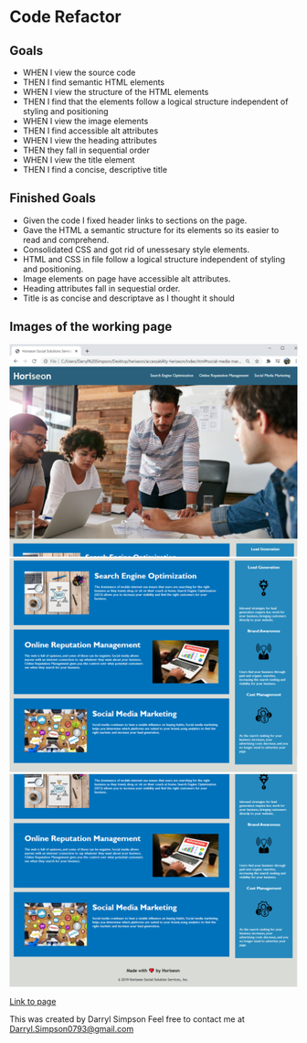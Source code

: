 # Code Refactor

## Goals

* WHEN I view the source code
* THEN I find semantic HTML elements
* WHEN I view the structure of the HTML elements
* THEN I find that the elements follow a logical structure independent of styling and positioning
* WHEN I view the image elements
* THEN I find accessible alt attributes
* WHEN I view the heading attributes
* THEN they fall in sequential order
* WHEN I view the title element
* THEN I find a concise, descriptive title

## Finished Goals
* Given the code I fixed header links to sections on the page.
* Gave the HTML a semantic structure for its elements so its easier to read and comprehend.
* Consolidated CSS and got rid of unessesary style elements.
* HTML and CSS in file follow a logical structure independent of styling and positioning.
* Image elements on page have accessible alt attributes.
* Heading attributes fall in sequestial order.
* Title is as concise and descriptave as I thought it should

## Images of the working page

![ScreenShot1of3](./assets/images/horiseon01.png)
![ScreenShot2of3](./assets/images/horiseon02.png)
![ScreenShot3of3](./assets/images/horiseon03.png)

[Link to page](https://darrylsimpson.github.io/accessability-heriseon/)



This was created by Darryl Simpson 
Feel free to contact me at [Darryl.Simpson0793@gmail.com](mailto:Darryl.Simpson0793@gmail.com)